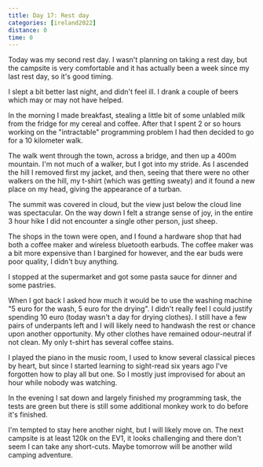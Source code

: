 ```yaml
--- 
title: Day 17: Rest day
categories: [ireland2022]
distance: 0
time: 0
---
```


Today was my second rest day. I wasn't planning on taking a rest day, but the
campsite is very comfortable and it has actually been a week since my last
rest day, so it's good timing.

I slept a bit better last night, and didn't feel ill. I drank a couple of
beers which may or may not have helped.

In the morning I made breakfast, stealing a little bit of some unlabled milk
from the fridge for my cereal and coffee. After that I spent 2 or so hours
working on the "intractable" programming problem I had then decided to go for
a 10 kilometer walk.

The walk went through the town, across a bridge, and then up a 400m mountain.
I'm not much of a walker, but I got into my stride. As I ascended the hill I
removed first my jacket, and then, seeing that there were no other walkers on
the hill, my t-shirt (which was getting sweaty) and it found a new place on my
head, giving the appearance of a turban. 

The summit was covered in cloud, but the view just below the cloud line was
spectacular. On the way down I felt a strange sense of joy, in the entire 3
hour hike I did not encounter a single other person, just sheep.

The shops in the town were open, and I found a hardware shop that had both a
coffee maker and wireless bluetooth earbuds. The coffee maker was a bit more
expensive than I bargined for however, and the ear buds were poor quality, I
didn't buy anything.

I stopped at the supermarket and got some pasta sauce for dinner and some
pastries.

When I got back I asked how much it would be to use the washing machine "5
euro for the wash, 5 euro for the drying". I didn't really feel I could
justify spending 10 euro (today wasn't a day for drying clothes). I still have
a few pairs of underpants left and I will likely need to handwash the rest or
chance upon another opportunity. My other clothes have remained odour-neutral
if not clean. My only t-shirt has several coffee stains.

I played the piano in the music room, I used to know several classical pieces
by heart, but since I started learning to sight-read six years ago I've
forgotten how to play all but one. So I mostly just improvised for about an
hour while nobody was watching.

In the evening I sat down and largely finished my programming task, the tests
are green but there is still some additional monkey work to do before it's
finished.

I'm tempted to stay here another night, but I will likely move on. The next
campsite is at least 120k on the EV1, it looks challenging and there don't
seem I can take any short-cuts. Maybe tomorrow will be another wild camping
adventure.
